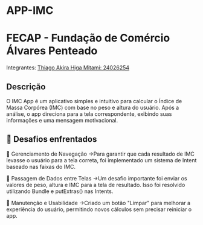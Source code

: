 # APP-IMC

# FECAP - Fundação de Comércio Álvares Penteado
Integrantes: <a href="https://github.com/ThiagoAkira0">Thiago Akira Higa Mitami: 24026254</a>

## Descrição
O IMC App é um aplicativo simples e intuitivo para calcular o Índice de Massa Corpórea (IMC) com base no peso e altura do usuário. Após a análise, o app direciona para a tela correspondente, exibindo suas informações e uma mensagem motivacional.

## 🚧 Desafios enfrentados
🔹 Gerenciamento de Navegação
->Para garantir que cada resultado de IMC levasse o usuário para a tela correta, foi implementado um sistema de Intent baseado nas faixas do IMC.

🔹 Passagem de Dados entre Telas
->Um desafio importante foi enviar os valores de peso, altura e IMC para a tela de resultado. Isso foi resolvido utilizando Bundle e putExtras() nas Intents.

🔹 Manutenção e Usabilidade
->Criado um botão "Limpar" para melhorar a experiência do usuário, permitindo novos cálculos sem precisar reiniciar o app.
